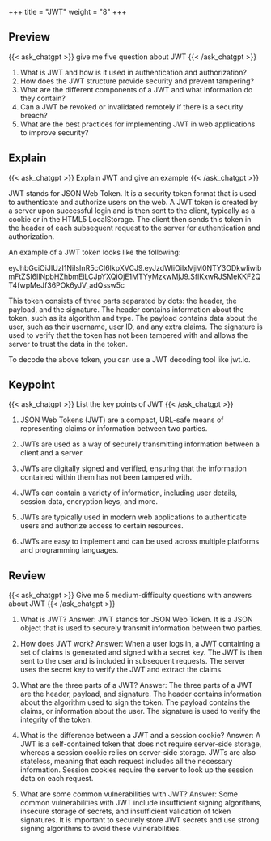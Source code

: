+++
title = "JWT"
weight = "8"
+++
## Preview
{{< ask_chatgpt >}}
give me five question about JWT
{{< /ask_chatgpt >}}

1. What is JWT and how is it used in authentication and authorization?
2. How does the JWT structure provide security and prevent tampering?
3. What are the different components of a JWT and what information do they contain?
4. Can a JWT be revoked or invalidated remotely if there is a security breach?
5. What are the best practices for implementing JWT in web applications to improve security?   

## Explain
{{< ask_chatgpt >}}
Explain JWT and give an example
{{< /ask_chatgpt >}}

JWT stands for JSON Web Token. It is a security token format that is used to authenticate and authorize users on the web. A JWT token is created by a server upon successful login and is then sent to the client, typically as a cookie or in the HTML5 LocalStorage. The client then sends this token in the header of each subsequent request to the server for authentication and authorization.

An example of a JWT token looks like the following:

eyJhbGciOiJIUzI1NiIsInR5cCI6IkpXVCJ9.eyJzdWIiOiIxMjM0NTY3ODkwIiwibmFtZSI6IlNpbHZhbmEiLCJpYXQiOjE1MTYyMzkwMjJ9.SflKxwRJSMeKKF2QT4fwpMeJf36POk6yJV_adQssw5c

This token consists of three parts separated by dots: the header, the payload, and the signature. The header contains information about the token, such as its algorithm and type. The payload contains data about the user, such as their username, user ID, and any extra claims. The signature is used to verify that the token has not been tampered with and allows the server to trust the data in the token.

To decode the above token, you can use a JWT decoding tool like jwt.io.   

## Keypoint
{{< ask_chatgpt >}}
List the key points of JWT
{{< /ask_chatgpt >}}

1. JSON Web Tokens (JWT) are a compact, URL-safe means of representing claims or information between two parties.

2. JWTs are used as a way of securely transmitting information between a client and a server.

3. JWTs are digitally signed and verified, ensuring that the information contained within them has not been tampered with.

4. JWTs can contain a variety of information, including user details, session data, encryption keys, and more.

5. JWTs are typically used in modern web applications to authenticate users and authorize access to certain resources.

6. JWTs are easy to implement and can be used across multiple platforms and programming languages.   

## Review
{{< ask_chatgpt >}}
Give me 5 medium-difficulty questions with answers about JWT
{{< /ask_chatgpt >}}

1. What is JWT?
Answer: JWT stands for JSON Web Token. It is a JSON object that is used to securely transmit information between two parties.

2. How does JWT work?
Answer: When a user logs in, a JWT containing a set of claims is generated and signed with a secret key. The JWT is then sent to the user and is included in subsequent requests. The server uses the secret key to verify the JWT and extract the claims.

3. What are the three parts of a JWT?
Answer: The three parts of a JWT are the header, payload, and signature. The header contains information about the algorithm used to sign the token. The payload contains the claims, or information about the user. The signature is used to verify the integrity of the token.

4. What is the difference between a JWT and a session cookie?
Answer: A JWT is a self-contained token that does not require server-side storage, whereas a session cookie relies on server-side storage. JWTs are also stateless, meaning that each request includes all the necessary information. Session cookies require the server to look up the session data on each request.

5. What are some common vulnerabilities with JWT?
Answer: Some common vulnerabilities with JWT include insufficient signing algorithms, insecure storage of secrets, and insufficient validation of token signatures. It is important to securely store JWT secrets and use strong signing algorithms to avoid these vulnerabilities.   

